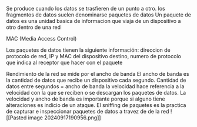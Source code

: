 Se produce cuando los datos se trasfieren de un punto a otro. los fragmentos de datos suelen denominarse paquetes de datos 
Un paquete de datos es una unidad basica de informacion que viaja de un dispositivo a otro dentro de una red


MAC (Media Access Control)

Los paquetes de datos tienen la siguiente información: direccion de protocolo de red, IP y MAC del dispositivo destino, numero de protocolo que indica al receptor que hacer con el paquete 

Rendimiento de la red se mide por el ancho de banda
El ancho de banda es la cantidad de datos que recibe un dispositivo cada segundo. Cantidad de datos entre segundos = ancho de banda
la velocidad hace referencia a la velocidad con la que se reciben o se descargan los paquetes de datos.
La velocidad y ancho de banda es importante porque si alguno tiene alteraciones es indicio de un ataque. El sniffing de paquetes es la practica de capturar e inspeccionar paquetes de datos a travez de de la red
![[Pasted image 20240917190956.png]]

